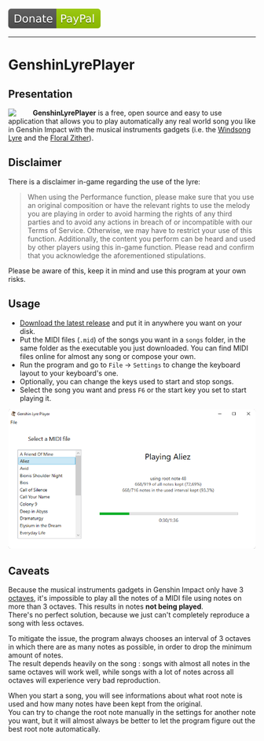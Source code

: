 [![Donate using PayPal](./res/donate.svg)](https://www.paypal.com/paypalme/cypelf)

---

# GenshinLyrePlayer
## Presentation
<img src="./res/icon.ico" align="left" width="50">

**GenshinLyrePlayer** is a free, open source and easy to use application that allows you to play automatically any real world song you like in Genshin Impact with the musical instruments gadgets (i.e. the [Windsong Lyre](https://genshin-impact.fandom.com/wiki/Windsong_Lyre) and the [Floral Zither](https://genshin-impact.fandom.com/wiki/Floral_Zither)).

## Disclaimer

There is a disclaimer in-game regarding the use of the lyre:

> When using the Performance function, please make sure that you use an original composition or have the relevant rights to use the melody you are playing in order to avoid harming the rights of any third parties and to avoid any actions in breach of or incompatible with our Terms of Service. Otherwise, we may have to restrict your use of this function.
> Additionally, the content you perform can be heard and used by other players using this in-game function. Please read and confirm that you acknowledge the aforementioned stipulations.

Please be aware of this, keep it in mind and use this program at your own risks.

## Usage

- [Download the latest release](https://github.com/CypElf/GenshinLyrePlayer/releases/latest) and put it in anywhere you want on your disk.
- Put the MIDI files (`.mid`) of the songs you want in a `songs` folder, in the same folder as the executable you just downloaded. You can find MIDI files online for almost any song or compose your own.
- Run the program and go to `File` → `Settings` to change the keyboard layout to your keyboard's one.
- Optionally, you can change the keys used to start and stop songs.
- Select the song you want and press `F6` or the start key you set to start playing it.

<div align="center"><img src="./res/playing.png"></div>

## Caveats

Because the musical instruments gadgets in Genshin Impact only have 3 [octaves](https://en.wikipedia.org/wiki/Octave), it's impossible to play all the notes of a MIDI file using notes on more than 3 octaves. This results in notes **not being played**.<br>
There's no perfect solution, because we just can't completely reproduce a song with less octaves.

To mitigate the issue, the program always chooses an interval of 3 octaves in which there are as many notes as possible, in order to drop the minimum amount of notes.<br>
The result depends heavily on the song : songs with almost all notes in the same octaves will work well, while songs with a lot of notes across all octaves will experience very bad reproduction.

When you start a song, you will see informations about what root note is used and how many notes have been kept from the original.<br>
You can try to change the root note manually in the settings for another note you want, but it will almost always be better to let the program figure out the best root note automatically.